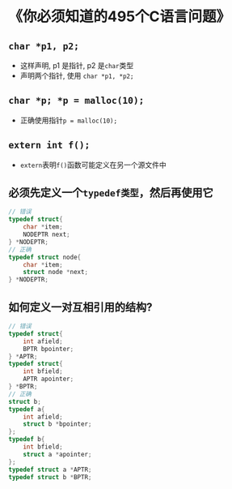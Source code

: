 # 《你必须知道的495个C语言问题》

## `char *p1, p2;`

- 这样声明, p1 是指针, p2 是`char`类型
- 声明两个指针, 使用 `char *p1, *p2;`

## `char *p; *p = malloc(10);`

- 正确使用指针`p = malloc(10);`

## `extern int f();`

- `extern`表明`f()`函数可能定义在另一个源文件中

## 必须先定义一个`typedef类型`，然后再使用它

```c
// 错误
typedef struct{
    char *item;
    NODEPTR next;
} *NODEPTR;
// 正确
typedef struct node{
    char *item;
    struct node *next;
} *NODEPTR;
```

## 如何定义一对互相引用的结构?

```c
// 错误
typedef struct{
    int afield;
    BPTR bpointer;
} *APTR;
typedef struct{
    int bfield;
    APTR apointer;
} *BPTR;
// 正确
struct b;
typedef a{
    int afield;
    struct b *bpointer;
};
typedef b{
    int bfield;
    struct a *apointer;
};
typedef struct a *APTR;
typedef struct b *BPTR;
```